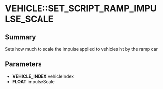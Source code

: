 # VEHICLE::SET_SCRIPT_RAMP_IMPULSE_SCALE

## Summary
Sets how much to scale the impulse applied to vehicles hit by the ramp car

## Parameters
* **VEHICLE_INDEX** vehicleIndex
* **FLOAT** impulseScale